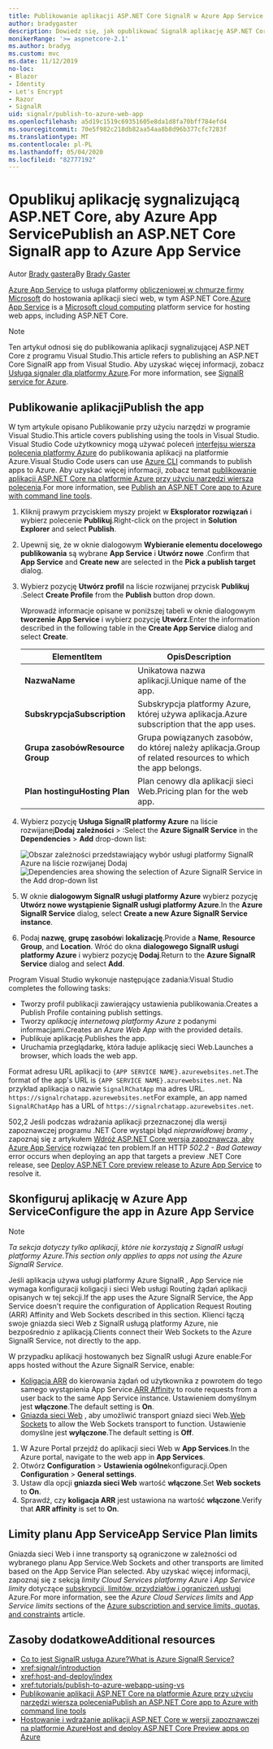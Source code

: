 ```yaml
---
title: Publikowanie aplikacji ASP.NET Core SignalR w Azure App Service
author: bradygaster
description: Dowiedz się, jak opublikować SignalR aplikację ASP.NET Core w Azure App Service.
monikerRange: '>= aspnetcore-2.1'
ms.author: bradyg
ms.custom: mvc
ms.date: 11/12/2019
no-loc:
- Blazor
- Identity
- Let's Encrypt
- Razor
- SignalR
uid: signalr/publish-to-azure-web-app
ms.openlocfilehash: a5d19c1519c69351605e8da1d8fa70bff784efd4
ms.sourcegitcommit: 70e5f982c218db82aa54aa8b8d96b377cfc7283f
ms.translationtype: MT
ms.contentlocale: pl-PL
ms.lasthandoff: 05/04/2020
ms.locfileid: "82777192"
---
```

# <a name="publish-an-aspnet-core-signalr-app-to-azure-app-service"></a><span data-ttu-id="442c9-103">Opublikuj aplikację sygnalizującą ASP.NET Core, aby Azure App Service</span><span class="sxs-lookup"><span data-stu-id="442c9-103">Publish an ASP.NET Core SignalR app to Azure App Service</span></span>

<span data-ttu-id="442c9-104">Autor [Brady gastera](https://twitter.com/bradygaster)</span><span class="sxs-lookup"><span data-stu-id="442c9-104">By [Brady Gaster](https://twitter.com/bradygaster)</span></span>

<span data-ttu-id="442c9-105">[Azure App Service](/azure/app-service/app-service-web-overview) to usługa platformy [obliczeniowej w chmurze firmy Microsoft](https://azure.microsoft.com/) do hostowania aplikacji sieci web, w tym ASP.NET Core.</span><span class="sxs-lookup"><span data-stu-id="442c9-105">[Azure App Service](/azure/app-service/app-service-web-overview) is a [Microsoft cloud computing](https://azure.microsoft.com/) platform service for hosting web apps, including ASP.NET Core.</span></span>

> [!NOTE]
> <span data-ttu-id="442c9-106">Ten artykuł odnosi się do publikowania aplikacji sygnalizującej ASP.NET Core z programu Visual Studio.</span><span class="sxs-lookup"><span data-stu-id="442c9-106">This article refers to publishing an ASP.NET Core SignalR app from Visual Studio.</span></span> <span data-ttu-id="442c9-107">Aby uzyskać więcej informacji, zobacz [Usługa signaler dla platformy Azure](https://azure.microsoft.com/services/signalr-service).</span><span class="sxs-lookup"><span data-stu-id="442c9-107">For more information, see [SignalR service for Azure](https://azure.microsoft.com/services/signalr-service).</span></span>

## <a name="publish-the-app"></a><span data-ttu-id="442c9-108">Publikowanie aplikacji</span><span class="sxs-lookup"><span data-stu-id="442c9-108">Publish the app</span></span>

<span data-ttu-id="442c9-109">W tym artykule opisano Publikowanie przy użyciu narzędzi w programie Visual Studio.</span><span class="sxs-lookup"><span data-stu-id="442c9-109">This article covers publishing using the tools in Visual Studio.</span></span> <span data-ttu-id="442c9-110">Visual Studio Code użytkownicy mogą używać poleceń [interfejsu wiersza polecenia platformy Azure](/cli/azure) do publikowania aplikacji na platformie Azure.</span><span class="sxs-lookup"><span data-stu-id="442c9-110">Visual Studio Code users can use [Azure CLI](/cli/azure) commands to publish apps to Azure.</span></span> <span data-ttu-id="442c9-111">Aby uzyskać więcej informacji, zobacz temat [publikowanie aplikacji ASP.NET Core na platformie Azure przy użyciu narzędzi wiersza polecenia](/azure/app-service/app-service-web-get-started-dotnet).</span><span class="sxs-lookup"><span data-stu-id="442c9-111">For more information, see [Publish an ASP.NET Core app to Azure with command line tools](/azure/app-service/app-service-web-get-started-dotnet).</span></span>

1. <span data-ttu-id="442c9-112">Kliknij prawym przyciskiem myszy projekt w **Eksplorator rozwiązań** i wybierz polecenie **Publikuj**.</span><span class="sxs-lookup"><span data-stu-id="442c9-112">Right-click on the project in **Solution Explorer** and select **Publish**.</span></span>

1. <span data-ttu-id="442c9-113">Upewnij się, że w oknie dialogowym **Wybieranie elementu docelowego publikowania** są wybrane **App Service** i **Utwórz nowe** .</span><span class="sxs-lookup"><span data-stu-id="442c9-113">Confirm that **App Service** and **Create new** are selected in the **Pick a publish target** dialog.</span></span>

1. <span data-ttu-id="442c9-114">Wybierz pozycję **Utwórz profil** na liście rozwijanej przycisk **Publikuj** .</span><span class="sxs-lookup"><span data-stu-id="442c9-114">Select **Create Profile** from the **Publish** button drop down.</span></span>

   <span data-ttu-id="442c9-115">Wprowadź informacje opisane w poniższej tabeli w oknie dialogowym **tworzenie App Service** i wybierz pozycję **Utwórz**.</span><span class="sxs-lookup"><span data-stu-id="442c9-115">Enter the information described in the following table in the **Create App Service** dialog and select **Create**.</span></span>

   | <span data-ttu-id="442c9-116">Element</span><span class="sxs-lookup"><span data-stu-id="442c9-116">Item</span></span>               | <span data-ttu-id="442c9-117">Opis</span><span class="sxs-lookup"><span data-stu-id="442c9-117">Description</span></span> |
   | ------------------ | ----------- |
   | <span data-ttu-id="442c9-118">**Nazwa**</span><span class="sxs-lookup"><span data-stu-id="442c9-118">**Name**</span></span>           | <span data-ttu-id="442c9-119">Unikatowa nazwa aplikacji.</span><span class="sxs-lookup"><span data-stu-id="442c9-119">Unique name of the app.</span></span> |
   | <span data-ttu-id="442c9-120">**Subskrypcja**</span><span class="sxs-lookup"><span data-stu-id="442c9-120">**Subscription**</span></span>   | <span data-ttu-id="442c9-121">Subskrypcja platformy Azure, której używa aplikacja.</span><span class="sxs-lookup"><span data-stu-id="442c9-121">Azure subscription that the app uses.</span></span> |
   | <span data-ttu-id="442c9-122">**Grupa zasobów**</span><span class="sxs-lookup"><span data-stu-id="442c9-122">**Resource Group**</span></span> | <span data-ttu-id="442c9-123">Grupa powiązanych zasobów, do której należy aplikacja.</span><span class="sxs-lookup"><span data-stu-id="442c9-123">Group of related resources to which the app belongs.</span></span> |
   | <span data-ttu-id="442c9-124">**Plan hostingu**</span><span class="sxs-lookup"><span data-stu-id="442c9-124">**Hosting Plan**</span></span>   | <span data-ttu-id="442c9-125">Plan cenowy dla aplikacji sieci Web.</span><span class="sxs-lookup"><span data-stu-id="442c9-125">Pricing plan for the web app.</span></span> |

1. <span data-ttu-id="442c9-126">Wybierz pozycję **Usługa SignalR platformy Azure** na liście rozwijanej**Dodaj** **zależności** > :</span><span class="sxs-lookup"><span data-stu-id="442c9-126">Select the **Azure SignalR Service** in the **Dependencies** > **Add** drop-down list:</span></span>

   <span data-ttu-id="442c9-127">![Obszar zależności przedstawiający wybór usługi platformy SignalR Azure na liście rozwijanej Dodaj](publish-to-azure-web-app/_static/signalr-service-dependency.png)</span><span class="sxs-lookup"><span data-stu-id="442c9-127">![Dependencies area showing the selection of Azure SignalR Service in the Add drop-down list](publish-to-azure-web-app/_static/signalr-service-dependency.png)</span></span>

1. <span data-ttu-id="442c9-128">W oknie **dialogowym SignalR usługi platformy Azure** wybierz pozycję **Utwórz nowe wystąpienie SignalR usługi platformy Azure**.</span><span class="sxs-lookup"><span data-stu-id="442c9-128">In the **Azure SignalR Service** dialog, select **Create a new Azure SignalR Service instance**.</span></span>

1. <span data-ttu-id="442c9-129">Podaj **nazwę**, **grupę zasobów**i **lokalizację**.</span><span class="sxs-lookup"><span data-stu-id="442c9-129">Provide a **Name**, **Resource Group**, and **Location**.</span></span> <span data-ttu-id="442c9-130">Wróć do okna **dialogowego SignalR usługi platformy Azure** i wybierz pozycję **Dodaj**.</span><span class="sxs-lookup"><span data-stu-id="442c9-130">Return to the **Azure SignalR Service** dialog and select **Add**.</span></span>

<span data-ttu-id="442c9-131">Program Visual Studio wykonuje następujące zadania:</span><span class="sxs-lookup"><span data-stu-id="442c9-131">Visual Studio completes the following tasks:</span></span>

* <span data-ttu-id="442c9-132">Tworzy profil publikacji zawierający ustawienia publikowania.</span><span class="sxs-lookup"><span data-stu-id="442c9-132">Creates a Publish Profile containing publish settings.</span></span>
* <span data-ttu-id="442c9-133">Tworzy *aplikację internetową platformy Azure* z podanymi informacjami.</span><span class="sxs-lookup"><span data-stu-id="442c9-133">Creates an *Azure Web App* with the provided details.</span></span>
* <span data-ttu-id="442c9-134">Publikuje aplikację.</span><span class="sxs-lookup"><span data-stu-id="442c9-134">Publishes the app.</span></span>
* <span data-ttu-id="442c9-135">Uruchamia przeglądarkę, która ładuje aplikację sieci Web.</span><span class="sxs-lookup"><span data-stu-id="442c9-135">Launches a browser, which loads the web app.</span></span>

<span data-ttu-id="442c9-136">Format adresu URL aplikacji to `{APP SERVICE NAME}.azurewebsites.net`.</span><span class="sxs-lookup"><span data-stu-id="442c9-136">The format of the app's URL is `{APP SERVICE NAME}.azurewebsites.net`.</span></span> <span data-ttu-id="442c9-137">Na przykład aplikacja o nazwie `SignalRChatApp` ma adres URL. `https://signalrchatapp.azurewebsites.net`</span><span class="sxs-lookup"><span data-stu-id="442c9-137">For example, an app named `SignalRChatApp` has a URL of `https://signalrchatapp.azurewebsites.net`.</span></span>

<span data-ttu-id="442c9-138">502,2 Jeśli podczas wdrażania aplikacji przeznaczonej dla wersji zapoznawczej programu .NET Core wystąpi błąd *nieprawidłowej bramy* , zapoznaj się z artykułem [Wdróż ASP.NET Core wersja zapoznawcza, aby Azure App Service](xref:host-and-deploy/azure-apps/index#deploy-aspnet-core-preview-release-to-azure-app-service) rozwiązać ten problem.</span><span class="sxs-lookup"><span data-stu-id="442c9-138">If an HTTP *502.2 - Bad Gateway* error occurs when deploying an app that targets a preview .NET Core release, see [Deploy ASP.NET Core preview release to Azure App Service](xref:host-and-deploy/azure-apps/index#deploy-aspnet-core-preview-release-to-azure-app-service) to resolve it.</span></span>

## <a name="configure-the-app-in-azure-app-service"></a><span data-ttu-id="442c9-139">Skonfiguruj aplikację w Azure App Service</span><span class="sxs-lookup"><span data-stu-id="442c9-139">Configure the app in Azure App Service</span></span>

> [!NOTE]
> <span data-ttu-id="442c9-140">*Ta sekcja dotyczy tylko aplikacji, które nie korzystają z SignalR usługi platformy Azure.*</span><span class="sxs-lookup"><span data-stu-id="442c9-140">*This section only applies to apps not using the Azure SignalR Service.*</span></span>
>
> <span data-ttu-id="442c9-141">Jeśli aplikacja używa usługi platformy Azure SignalR , App Service nie wymaga konfiguracji koligacji i sieci Web usługi Routing żądań aplikacji opisanych w tej sekcji.</span><span class="sxs-lookup"><span data-stu-id="442c9-141">If the app uses the Azure SignalR Service, the App Service doesn't require the configuration of Application Request Routing (ARR) Affinity and Web Sockets described in this section.</span></span> <span data-ttu-id="442c9-142">Klienci łączą swoje gniazda sieci Web z SignalR usługą platformy Azure, nie bezpośrednio z aplikacją.</span><span class="sxs-lookup"><span data-stu-id="442c9-142">Clients connect their Web Sockets to the Azure SignalR Service, not directly to the app.</span></span>

<span data-ttu-id="442c9-143">W przypadku aplikacji hostowanych bez SignalR usługi Azure enable:</span><span class="sxs-lookup"><span data-stu-id="442c9-143">For apps hosted without the Azure SignalR Service, enable:</span></span>

* <span data-ttu-id="442c9-144">[Koligacja ARR](https://azure.github.io/AppService/2016/05/16/Disable-Session-affinity-cookie-(ARR-cookie)-for-Azure-web-apps.html) do kierowania żądań od użytkownika z powrotem do tego samego wystąpienia App Service.</span><span class="sxs-lookup"><span data-stu-id="442c9-144">[ARR Affinity](https://azure.github.io/AppService/2016/05/16/Disable-Session-affinity-cookie-(ARR-cookie)-for-Azure-web-apps.html) to route requests from a user back to the same App Service instance.</span></span> <span data-ttu-id="442c9-145">Ustawieniem domyślnym jest **włączone**.</span><span class="sxs-lookup"><span data-stu-id="442c9-145">The default setting is **On**.</span></span>
* <span data-ttu-id="442c9-146">[Gniazda sieci Web](xref:fundamentals/websockets) , aby umożliwić transport gniazd sieci Web.</span><span class="sxs-lookup"><span data-stu-id="442c9-146">[Web Sockets](xref:fundamentals/websockets) to allow the Web Sockets transport to function.</span></span> <span data-ttu-id="442c9-147">Ustawienie domyślne jest **wyłączone**.</span><span class="sxs-lookup"><span data-stu-id="442c9-147">The default setting is **Off**.</span></span>

1. <span data-ttu-id="442c9-148">W Azure Portal przejdź do aplikacji sieci Web w **App Services**.</span><span class="sxs-lookup"><span data-stu-id="442c9-148">In the Azure portal, navigate to the web app in **App Services**.</span></span>
1. <span data-ttu-id="442c9-149">Otwórz **Configuration** > **Ustawienia ogólne**konfiguracji.</span><span class="sxs-lookup"><span data-stu-id="442c9-149">Open **Configuration** > **General settings**.</span></span>
1. <span data-ttu-id="442c9-150">Ustaw dla opcji **gniazda sieci Web** wartość **włączone**.</span><span class="sxs-lookup"><span data-stu-id="442c9-150">Set **Web sockets** to **On**.</span></span>
1. <span data-ttu-id="442c9-151">Sprawdź, czy **koligacja ARR** jest ustawiona na wartość **włączone**.</span><span class="sxs-lookup"><span data-stu-id="442c9-151">Verify that **ARR affinity** is set to **On**.</span></span>

## <a name="app-service-plan-limits"></a><span data-ttu-id="442c9-152">Limity planu App Service</span><span class="sxs-lookup"><span data-stu-id="442c9-152">App Service Plan limits</span></span>

<span data-ttu-id="442c9-153">Gniazda sieci Web i inne transporty są ograniczone w zależności od wybranego planu App Service.</span><span class="sxs-lookup"><span data-stu-id="442c9-153">Web Sockets and other transports are limited based on the App Service Plan selected.</span></span> <span data-ttu-id="442c9-154">Aby uzyskać więcej informacji, zapoznaj się z sekcją *limity Cloud Services platformy Azure* i *App Service limity* dotyczące [subskrypcji, limitów, przydziałów i ograniczeń usługi](/azure/azure-subscription-service-limits#app-service-limits) Azure.</span><span class="sxs-lookup"><span data-stu-id="442c9-154">For more information, see the *Azure Cloud Services limits* and *App Service limits* sections of the [Azure subscription and service limits, quotas, and constraints](/azure/azure-subscription-service-limits#app-service-limits) article.</span></span>

## <a name="additional-resources"></a><span data-ttu-id="442c9-155">Zasoby dodatkowe</span><span class="sxs-lookup"><span data-stu-id="442c9-155">Additional resources</span></span>

* <span data-ttu-id="442c9-156">[Co to jest SignalR usługa Azure?](/azure/azure-signalr/signalr-overview)</span><span class="sxs-lookup"><span data-stu-id="442c9-156">[What is Azure SignalR Service?](/azure/azure-signalr/signalr-overview)</span></span>
* <xref:signalr/introduction>
* <xref:host-and-deploy/index>
* <xref:tutorials/publish-to-azure-webapp-using-vs>
* [<span data-ttu-id="442c9-157">Publikowanie aplikacji ASP.NET Core na platformie Azure przy użyciu narzędzi wiersza polecenia</span><span class="sxs-lookup"><span data-stu-id="442c9-157">Publish an ASP.NET Core app to Azure with command line tools</span></span>](/azure/app-service/app-service-web-get-started-dotnet)
* [<span data-ttu-id="442c9-158">Hostowanie i wdrażanie aplikacji ASP.NET Core w wersji zapoznawczej na platformie Azure</span><span class="sxs-lookup"><span data-stu-id="442c9-158">Host and deploy ASP.NET Core Preview apps on Azure</span></span>](xref:host-and-deploy/azure-apps/index#deploy-aspnet-core-preview-release-to-azure-app-service)
